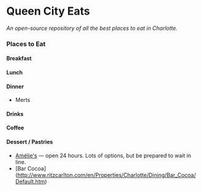 # Queen City Eats

_An open-source repository of all the best places to eat in Charlotte._

### Places to Eat

#### Breakfast

#### Lunch

#### Dinner
- Merts

#### Drinks

#### Coffee

#### Dessert / Pastries
- [Amélie's](http://www.ameliesfrenchbakery.com/) — open 24 hours. Lots of options, but be prepared to wait in line.
- [Bar Cocoa] (http://www.ritzcarlton.com/en/Properties/Charlotte/Dining/Bar_Cocoa/Default.htm)
